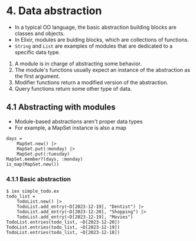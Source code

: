 # 4. Data abstraction
- In a typical OO language, the basic abstraction building blocks are classes and objects.
- In Elixir, modules are bulding blocks, which are collections of functions.
- `String` and `List` are examples of modules that are dedicated to a specific data type.

1. A module is in charge of abstracting some behavior.
2. The module's functions usually expect an instance of the abstraction as the first argument.
3. Modifier functions return a modified version of the abstraction.
4. Query functions return some other type of data.
## 4.1 Abstracting with modules
- Module-based abstractions aren't proper data types
- For example, a MapSet instance is also a map
```
days =
    MapSet.new() |>
    MapSet.put(:monday) |>
    MapSet.put(:tuesday)
MapSet.member?(days, :monday)
is_map(MapSet.new())
```
### 4.1.1 Basic abstraction
```
$ iex simple_todo.ex
todo_list =
    TodoList.new() |> 
    TodoList.add_entry(~D[2023-12-19], "Dentist") |>
    TodoList.add_entry(~D[2023-12-20], "Shopping") |>
    TodoList.add_entry(~D[2023-12-19], "Movies")
TodoList.entries(todo_list, ~D[2023-12-20])
TodoList.entries(todo_list, ~D[2023-12-19])
TodoList.entries(todo_list, ~D[2023-12-18])
```
